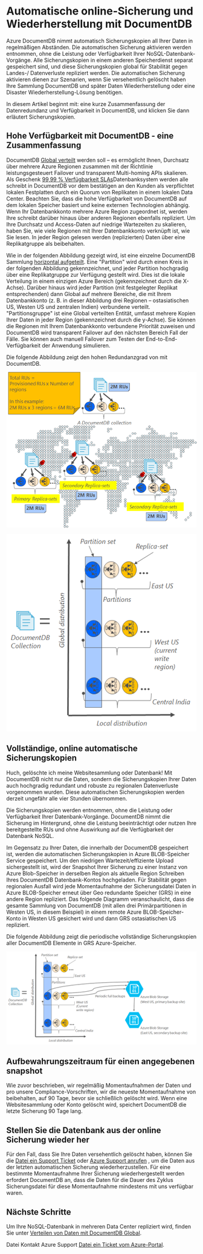 <properties
    pageTitle="Online-Sicherung und Wiederherstellung mit DocumentDB | Microsoft Azure"
    description="Informationen Sie zum automatischen sichern und Wiederherstellen von NoSQL-Datenbanken mit Azure DocumentDB ausführen."
    keywords="Sichern und wiederherstellen, online-Sicherung"
    services="documentdb"
    documentationCenter=""
    authors="RahulPrasad16"
    manager="jhubbard"
    editor="monicar"/>

<tags
    ms.service="documentdb"
    ms.workload="data-services"
    ms.tgt_pltfrm="na"
    ms.devlang="multiple"
    ms.topic="article"
    ms.date="09/23/2016"
    ms.author="raprasa"/>

# <a name="automatic-online-backup-and-restore-with-documentdb"></a>Automatische online-Sicherung und Wiederherstellung mit DocumentDB 

Azure DocumentDB nimmt automatisch Sicherungskopien all Ihrer Daten in regelmäßigen Abständen. Die automatischen Sicherung aktivieren werden entnommen, ohne die Leistung oder Verfügbarkeit Ihrer NoSQL-Datenbank-Vorgänge. Alle Sicherungskopien in einem anderen Speicherdienst separat gespeichert sind, und diese Sicherungskopien global für Stabilität gegen Landes-/ Datenverluste repliziert werden. Die automatischen Sicherung aktivieren dienen zur Szenarien, wenn Sie versehentlich gelöscht haben Ihre Sammlung DocumentDB und später Daten Wiederherstellung oder eine Disaster Wiederherstellung-Lösung benötigen.  

In diesem Artikel beginnt mit: eine kurze Zusammenfassung der Datenredundanz und Verfügbarkeit in DocumentDB, und klicken Sie dann erläutert Sicherungskopien. 

## <a name="high-availability-with-documentdb---a-recap"></a>Hohe Verfügbarkeit mit DocumentDB - eine Zusammenfassung

DocumentDB [Global verteilt](documentdb-distribute-data-globally.md) werden soll – es ermöglicht Ihnen, Durchsatz über mehrere Azure Regionen zusammen mit der Richtlinie leistungsgesteuert Failover und transparent Multi-homing APIs skalieren. Als Geschenk [99,99 % Verfügbarkeit SLAs](https://azure.microsoft.com/support/legal/sla/documentdb/v1_0/)Datenbanksystem werden alle schreibt in DocumentDB vor dem bestätigen an den Kunden als verpflichtet lokalen Festplatten durch ein Quorum von Replikaten in einem lokalen Data Center. Beachten Sie, dass die hohe Verfügbarkeit von DocumentDB auf dem lokalen Speicher basiert und keine externen Technologien abhängig. Wenn Ihr Datenbankkonto mehrere Azure Region zugeordnet ist, werden Ihre schreibt darüber hinaus über anderen Regionen ebenfalls repliziert. Um Ihre Durchsatz und Access-Daten auf niedrige Wartezeiten zu skalieren, haben Sie, wie viele Regionen mit Ihrer Datenbankkonto verknüpft ist, wie Sie lesen. In jeder Region gelesen werden (replizierten) Daten über eine Replikatgruppe als beibehalten.  

Wie in der folgenden Abbildung gezeigt wird, ist eine einzelne DocumentDB Sammlung [horizontal aufgeteilt](documentdb-partition-data.md). Eine "Partition" wird durch einen Kreis in der folgenden Abbildung gekennzeichnet, und jeder Partition hochgradig über eine Replikatgruppe zur Verfügung gestellt wird. Dies ist die lokale Verteilung in einem einzigen Azure Bereich (gekennzeichnet durch die X-Achse). Darüber hinaus wird jeder Partition (mit festgelegter Replikat entsprechenden) dann Global auf mehrere Bereiche, die mit Ihrem Datenbankkonto (z. B. in dieser Abbildung drei Regionen – ostasiatischen US, Westen US und zentralen Indien) verbundene verteilt. "Partitionsgruppe" ist eine Global verteilten Entität, umfasst mehrere Kopien Ihrer Daten in jeder Region (gekennzeichnet durch die y-Achse). Sie können die Regionen mit Ihrem Datenbankkonto verbundene Priorität zuweisen und DocumentDB wird transparent Failover auf den nächsten Bereich Fall der Fälle. Sie können auch manuell Failover zum Testen der End-to-End-Verfügbarkeit der Anwendung simulieren.  

Die folgende Abbildung zeigt den hohen Redundanzgrad von mit DocumentDB.

![Hohen Redundanzgrad von mit DocumentDB](./media/documentdb-online-backup-and-restore/azure-documentdb-nosql-database-redundancy.png)


![Hohen Redundanzgrad von mit DocumentDB](./media/documentdb-online-backup-and-restore/azure-documentdb-nosql-database-global-distribution.png)

## <a name="full-automatic-online-backups"></a>Vollständige, online automatische Sicherungskopien

Huch, gelöschte ich meine Websitesammlung oder Datenbank! Mit DocumentDB nicht nur die Daten, sondern die Sicherungskopien Ihrer Daten auch hochgradig redundant und robuste zu regionalen Datenverluste vorgenommen wurden. Diese automatischen Sicherungskopien werden derzeit ungefähr alle vier Stunden übernommen. 

Die Sicherungskopien werden entnommen, ohne die Leistung oder Verfügbarkeit Ihrer Datenbank-Vorgänge. DocumentDB nimmt die Sicherung im Hintergrund, ohne die Leistung beeinträchtigt oder nutzen Ihre bereitgestellte RUs und ohne Auswirkung auf die Verfügbarkeit der Datenbank NoSQL. 

Im Gegensatz zu Ihrer Daten, die innerhalb der DocumentDB gespeichert ist, werden die automatischen Sicherungskopien in Azure BLOB-Speicher Service gespeichert. Um den niedrigen Wartezeit/effiziente Upload sichergestellt ist, wird der Snapshot Ihrer Sicherung zu einer Instanz von Azure Blob-Speicher in derselben Region als aktuelle Region Schreiben Ihres DocumentDB Datenbank-Kontos hochgeladen. Für Stabilität gegen regionalen Ausfall wird jede Momentaufnahme der Sicherungsdatei Daten in Azure BLOB-Speicher erneut über Geo redundante Speicher (GRS) in eine andere Region repliziert. Das folgende Diagramm veranschaulicht, dass die gesamte Sammlung von DocumentDB (mit allen drei Primärpartitionen in Westen US, in diesem Beispiel) in einem remote Azure BLOB-Speicher-Konto in Westen US gesichert wird und dann GRS ostasiatischen US repliziert. 

Die folgende Abbildung zeigt die periodische vollständige Sicherungskopien aller DocumentDB Elemente in GRS Azure-Speicher.

![Periodische vollständige Sicherungskopien aller DocumentDB Elemente in GRS Azure-Speicher](./media/documentdb-online-backup-and-restore/azure-documentdb-nosql-database-automatic-backup.png)


## <a name="retention-period-for-a-given-snapshot"></a>Aufbewahrungszeitraum für einen angegebenen snapshot

Wie zuvor beschrieben, wir regelmäßig Momentaufnahmen der Daten und pro unsere Compliance-Vorschriften, wir die neueste Momentaufnahme von beibehalten, auf 90 Tage, bevor sie schließlich gelöscht wird. Wenn eine Websitesammlung oder Konto gelöscht wird, speichert DocumentDB die letzte Sicherung 90 Tage lang.

## <a name="restore-database-from-the-online-backup"></a>Stellen Sie die Datenbank aus der online Sicherung wieder her

Für den Fall, dass Sie Ihre Daten versehentlich gelöscht haben, können Sie die [Datei ein Support Ticket](https://portal.azure.com/?#blade/Microsoft_Azure_Support/HelpAndSupportBlade) oder [Azure Support anrufen](https://azure.microsoft.com/support/options/) , um die Daten aus der letzten automatischen Sicherung wiederherzustellen. Für eine bestimmte Momentaufnahme Ihrer Sicherung wiederhergestellt werden erfordert DocumentDB an, dass die Daten für die Dauer des Zyklus Sicherungsdatei für diese Momentaufnahme mindestens mit uns verfügbar waren.

## <a name="next-steps"></a>Nächste Schritte

Um Ihre NoSQL-Datenbank in mehreren Data Center repliziert wird, finden Sie unter [Verteilen von Daten mit DocumentDB Global](documentdb-distribute-data-globally.md). 

Datei Kontakt Azure Support [Datei ein Ticket vom Azure-Portal](https://portal.azure.com/?#blade/Microsoft_Azure_Support/HelpAndSupportBlade).